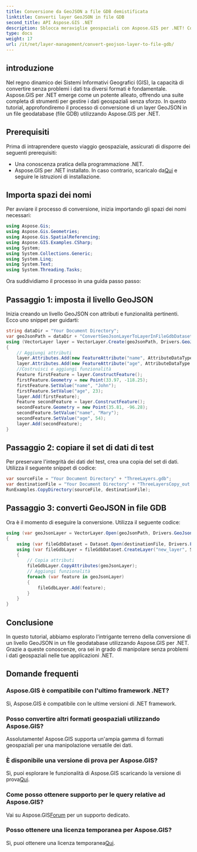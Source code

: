```yaml
---
title: Conversione da GeoJSON a file GDB demistificata
linktitle: Converti layer GeoJSON in file GDB
second_title: API Aspose.GIS .NET
description: Sblocca meraviglie geospaziali con Aspose.GIS per .NET! Converti facilmente layer GeoJSON in geodatabase di file. Provalo ora! #Aspose #GIS
type: docs
weight: 17
url: /it/net/layer-management/convert-geojson-layer-to-file-gdb/
---
```

## introduzione
Nel regno dinamico dei Sistemi Informativi Geografici (GIS), la capacità di convertire senza problemi i dati tra diversi formati è fondamentale. Aspose.GIS per .NET emerge come un potente alleato, offrendo una suite completa di strumenti per gestire i dati geospaziali senza sforzo. In questo tutorial, approfondiremo il processo di conversione di un layer GeoJSON in un file geodatabase (file GDB) utilizzando Aspose.GIS per .NET.
## Prerequisiti
Prima di intraprendere questo viaggio geospaziale, assicurati di disporre dei seguenti prerequisiti:
- Una conoscenza pratica della programmazione .NET.
-  Aspose.GIS per .NET installato. In caso contrario, scaricalo da[Qui](https://releases.aspose.com/gis/net/) e seguire le istruzioni di installazione.
## Importa spazi dei nomi
Per avviare il processo di conversione, inizia importando gli spazi dei nomi necessari:
```csharp
using Aspose.Gis;
using Aspose.Gis.Geometries;
using Aspose.Gis.SpatialReferencing;
using Aspose.GIS.Examples.CSharp;
using System;
using System.Collections.Generic;
using System.Linq;
using System.Text;
using System.Threading.Tasks;
```
Ora suddividiamo il processo in una guida passo passo:
## Passaggio 1: imposta il livello GeoJSON
Inizia creando un livello GeoJSON con attributi e funzionalità pertinenti. Ecco uno snippet per guidarti:
```csharp
string dataDir = "Your Document Directory";
var geoJsonPath = dataDir + "ConvertGeoJsonLayerToLayerInFileGdbDataset_out.json";
using (VectorLayer layer = VectorLayer.Create(geoJsonPath, Drivers.GeoJson))
{
    // Aggiungi attributi
    layer.Attributes.Add(new FeatureAttribute("name", AttributeDataType.String));
    layer.Attributes.Add(new FeatureAttribute("age", AttributeDataType.Integer));
    //Costruisci e aggiungi funzionalità
    Feature firstFeature = layer.ConstructFeature();
    firstFeature.Geometry = new Point(33.97, -118.25);
    firstFeature.SetValue("name", "John");
    firstFeature.SetValue("age", 23);
    layer.Add(firstFeature);
    Feature secondFeature = layer.ConstructFeature();
    secondFeature.Geometry = new Point(35.81, -96.28);
    secondFeature.SetValue("name", "Mary");
    secondFeature.SetValue("age", 54);
    layer.Add(secondFeature);
}
```
## Passaggio 2: copiare il set di dati di test
Per preservare l'integrità dei dati del test, crea una copia del set di dati. Utilizza il seguente snippet di codice:
```csharp
var sourceFile = "Your Document Directory" + "ThreeLayers.gdb";
var destinationFile = "Your Document Directory" + "ThreeLayersCopy_out.gdb";
RunExamples.CopyDirectory(sourceFile, destinationFile);
```
## Passaggio 3: converti GeoJSON in file GDB
Ora è il momento di eseguire la conversione. Utilizza il seguente codice:
```csharp
using (var geoJsonLayer = VectorLayer.Open(geoJsonPath, Drivers.GeoJson))
{
    using (var fileGdbDataset = Dataset.Open(destinationFile, Drivers.FileGdb))
    using (var fileGdbLayer = fileGdbDataset.CreateLayer("new_layer", SpatialReferenceSystem.Wgs84))
    {
        // Copia attributi
        fileGdbLayer.CopyAttributes(geoJsonLayer);
        // Aggiungi funzionalità
        foreach (var feature in geoJsonLayer)
        {
            fileGdbLayer.Add(feature);
        }
    }
}
```
## Conclusione
In questo tutorial, abbiamo esplorato l'intrigante terreno della conversione di un livello GeoJSON in un file geodatabase utilizzando Aspose.GIS per .NET. Grazie a queste conoscenze, ora sei in grado di manipolare senza problemi i dati geospaziali nelle tue applicazioni .NET.
## Domande frequenti
### Aspose.GIS è compatibile con l'ultimo framework .NET?
Sì, Aspose.GIS è compatibile con le ultime versioni di .NET framework.
### Posso convertire altri formati geospaziali utilizzando Aspose.GIS?
Assolutamente! Aspose.GIS supporta un'ampia gamma di formati geospaziali per una manipolazione versatile dei dati.
### È disponibile una versione di prova per Aspose.GIS?
 Sì, puoi esplorare le funzionalità di Aspose.GIS scaricando la versione di prova[Qui](https://releases.aspose.com/).
### Come posso ottenere supporto per le query relative ad Aspose.GIS?
 Vai su Aspose.GIS[Forum](https://forum.aspose.com/c/gis/33) per un supporto dedicato.
### Posso ottenere una licenza temporanea per Aspose.GIS?
 Sì, puoi ottenere una licenza temporanea[Qui](https://purchase.aspose.com/temporary-license/).